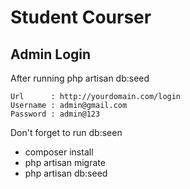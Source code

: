 # Student Courser


## Admin Login

After running php artisan db:seed 
```
Url      : http://yourdomain.com/login
Username : admin@gmail.com
Password : admin@123
```

Don't forget to run db:seen
* composer install
* php artisan migrate
* php artisan db:seed
